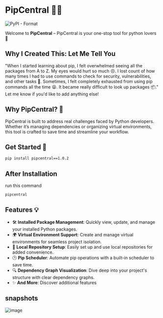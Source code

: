 # PipCentral 🐍🚀

![PyPI - Format](https://img.shields.io/pypi/format/pipcentral)


Welcome to **PipCentral** – PipCentral is your one-stop tool for python lovers 🌟  


## Why I Created This: Let Me Tell You
"When I started learning about pip, I felt overwhelmed seeing all the packages from A to Z. My eyes would hurt so much 😣. I lost count of how many times I had to use commands to check for security, vulnerabilities, and other tasks 🔄. Sometimes, I felt completely exhausted from using pip commands all the time 😫. It became really difficult to look up packages 📦."
Let me know if you'd like to add anything else! 

## Why PipCentral? 🤔  
PipCentral is built to address real challenges faced by Python developers. Whether it’s managing dependencies or organizing virtual environments, this tool is crafted to save time and streamline your workflow.  

## Get Started 🚀
```bash
pip install pipcentral==1.0.2
```
## After Installation
run this command

```bash
pipcentral
```

## Features 💡  
- 🛠️ **Installed Package Management**: Quickly view, update, and manage your installed Python packages.  
- 🌍 **Virtual Environment Support**: Create and manage virtual environments for seamless project isolation.  
- 💾 **Local Repository Setup**: Easily set up and use local repositories for added convenience.  
- 🕒 **Pip Scheduler**: Automate pip operations with a built-in scheduler to save time.  
- 🔍 **Dependency Graph Visualization**: Dive deep into your project's structure with clear dependency graphs.
- ✨ **And More**: Discover additional features

## snapshots
![image](https://github.com/user-attachments/assets/ee271d77-3e0e-4f28-bb3f-a9ea8bb11046)
